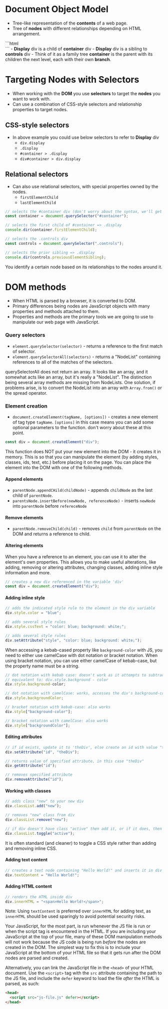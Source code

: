 # Document Object Model
- Tree-like representation of the <b>contents</b> of a web page.
- Tree of <b>nodes</b> with different relationships depending on HTML arrangement.

<div id="container">
  <div class="display"></div>
  <div class="controls"></div>
</div>
<div id="container">
  <div class="display"></div>
  <div class="controls"></div>
</div>
<div id="container">
  <div class="display"></div>
  <div class="controls"></div>
</div>
<div id="container">
  <div class="display"></div>
  <div class="controls"></div>
</div>
```html
<div id="container">
	<div class="display"></div>
	<div class="controls"></div>
</div>
```
- <b>Display</b> div is a child of <b>container</b> div 
- <b>Display</b> div is a sibling to <b>controls</b> div
- Think of it as a family tree <b>container</b> is the parent with its children the next level, each with their own <b>branch</b>.

# Targeting Nodes with Selectors
- When working with the <b>DOM</b> you use <b>selectors</b> to target the <b>nodes</b> you want to work with.
- Can use a combination of CSS-style selectors and relationship properties to target nodes.

## CSS-style selectors
- In above example you could use below selectors to refer to <b>Display</b> div
	- `div.display`
	- `.display`
	- `#container > .display`
	- `div#container > div.display`

## Relational selectors
- Can also use relational selectors, with special properties owned by the nodes.
	- `firstElementChild`
	- `lastElementChild`


```javascript
// selects the #container div (don't worry about the syntax, we'll get there)
const container = document.querySelector("#container");

// selects the first child of #container => .display
console.dir(container.firstElementChild);

// selects the .controls div
const controls = document.querySelector(".controls");

// selects the prior sibling => .display
console.dir(controls.previousElementSibling);
```

You identify a certain node based on its relationships to the nodes around it.

# DOM methods
- When HTML is parsed by a browser, it is converted to DOM.
- Primary differences being nodes are JavaScript objects with many properties and methods attached to them.
- Properties and methods are the primary tools we are going to use to manipulate our web page with JavaScript.

### Query selectors
- `element.querySelector(selector)` - returns a reference to the first match of selector.
- `element.querySelectorAll(selectors)` - returns a "NodeList" containing references to all of the matches of the selectors.

querySelectorAll does not return an array. It looks like an array, and it somewhat acts like an array, but it's really a "NodeList". The distinction being several array methods are missing from NodeLists. One solution, if problems arise, is to convert the NodeList into an array with `Array.from()` or the spread operator.

### Element creation
- `document.createElement(tagName, [options])` - creates a new element of tag type `tagName`. `[options]` in this case means you can add some optional parameters to the function. don't worry about these at this point.

```javascript
const div = document.createElement("div");
```

This function does NOT put your new element into the DOM - it creates it in memory. This is so that you can manipulate the element (by adding styles, classes, ids, text, etc.) before placing it on the page. You can place the element into the DOM with one of the following methods.

#### Append elements
- `parentNode.appendCHild(childNode)` - appends `childNode` as the last child of `parentNode`.
- `parentsNode.insertBefore(newNode, referenceNode)` - inserts `newNode` into `parentNode` before `refereceNode`
#### Remove elements
- `parentNode.removeChild(child)` - removes `child` from `parentNode` on the DOM and returns a reference to child.
#### Altering elements 
When you have a reference to an element, you can use it to alter the element's own properties. This allows you to make useful alterations, like adding, removing or altering attributes, changing classes, adding inline style information and more.
```javascript
// creates a new div referenced in the variable 'div'
const div = document.createElement("div");
```

#### Adding inline style
```javascript
// adds the indicated style rule to the element in the div variable
div.style.color = "blue";

// adds several style rules
div.style.cssText = "color: blue; background: white;";

// adds several style rules
div.setAttribute("style", "color: blue; background: white;");
```

When accessing a kebab-cased property like `background-color` with JS, you need to either use camelCase with dot notation or bracket notation. When using bracket notation, you can use either camelCase of kebab-case, but the property name must be a string.

```javascript
// dot notation with kebab case: doesn't work as it attempts to subtract color from div.style.background
// equivalent to: div.style.background - color
div.style.background-color;

// dot notation with camelCase: works, accesses the div's background-color style
div.style.backgroundColor;

// bracket notation with kebab-case: also works
div.style["background-color"];

// bracket notation with camelCase: also works
div.style["backgroundColor"];
```

#### Editing attributes
```javascript
// if id exists, update it to 'theDiv', else create an id with value "theDiv"
div.setAttribute("id", "theDiv");

// returns value of specified attribute, in this case "theDiv"
div.getAttribute("id");

// removes specified attribute
div.removeAttribute("id");
```


#### Working with classes
```javascript
// adds class "new" to your new div
div.classList.add("new");

// removes "new" class from div
div.classList.remove("new");

// if div doesn't have class "active" then add it, or if it does, then remove it
div.classList.toggle("active");
```

It is often standard (and cleaner) to toggle a CSS style rather than adding and removing inline CSS.

#### Adding text content
```javascript
// creates a text node containing "Hello World!" and inserts it in div
div.textContent = "Hello World!";
```

#### Adding HTML content
```javascript
// renders the HTML inside div
div.innerHTML = "<span>Hello World!</span>";
```

Note: Using `textContent` is preferred over `innerHTML` for adding text, as `innerHTML` should be used sparingly to avoid potential security risks.

Your JavaScript, for the most part, is run whenever the JS file is run or when the script tag is encountered in the HTML. If you are including your JavaScript at the top of your file, many of these DOM manipulation methods will not work because the JS code is being run _before_ the nodes are created in the DOM. The simplest way to fix this is to include your JavaScript at the bottom of your HTML file so that it gets run after the DOM nodes are parsed and created.

Alternatively, you can link the JavaScript file in the `<head>` of your HTML document. Use the `<script>` tag with the `src` attribute containing the path to the JS file, and include the `defer` keyword to load the file _after_ the HTML is parsed, as such:

```html
<head>
  <script src="js-file.js" defer></script>
</head>
```